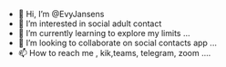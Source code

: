 - 👋 Hi, I’m @EvyJansens
- 👀 I’m interested in social adult contact
- 🌱 I’m currently learning to explore my limits ...
- 💞️ I’m looking to collaborate on social contacts app ...
- 📫 How to reach me , kik,teams, telegram, zoom ....

<!---
EvyJansens/EvyJansens is a ✨ special ✨ repository because its `README.md` (this file) appears on your GitHub profile.
You can click the Preview link to take a look at your changes.
--->
